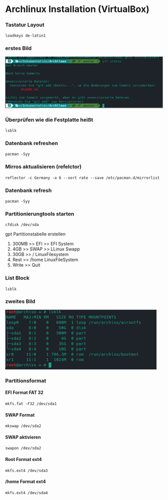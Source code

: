 # Archlinux Installation (VirtualBox)

### Tastatur Layout
	loadkeys de-latin1
### erstes Bild
![Alt-text](Bilder/2022-09-07_09-00.png)

### Überprüfen wie die Festplatte heißt

	lsblk
### Datenbank refreshen
	pacman -Syy
### Mirros aktualisieren (refelctor)
	reflector -c Germany -a 6 --sort rate --save /etc/pacman.d/mirrorlist
### Datenbank refresh
	pacman -Syy
### Partitionierungtools starten
	cfdisk /dev/sda
gpt Partitionstabelle erstellen
1. 300MB >> EFI >> EFI System
2. 4GB >> SWAP >> LLinux Swapp
3. 30GB >> / LinuxFilesystem
4. Rest >> /home LinuxFileSystem
5. Write >> Quit
### List Block
	lsblk

### zweites Bild 
![Alt-text](Bilder/Partitionierung.png)


### Partitionsformat
#### EFI Format FAT 32
	mkfs.fat -F32 /dev/sda1
#### SWAP Format
	mkswap /dev/sda2
#### SWAP aktivieren
	swapon /dev/sda2
#### Root Format ext4
	mkfs.ext4 /dev/sda3
#### /home Format ext4
	mkfs.ext4 /dev/sda4
